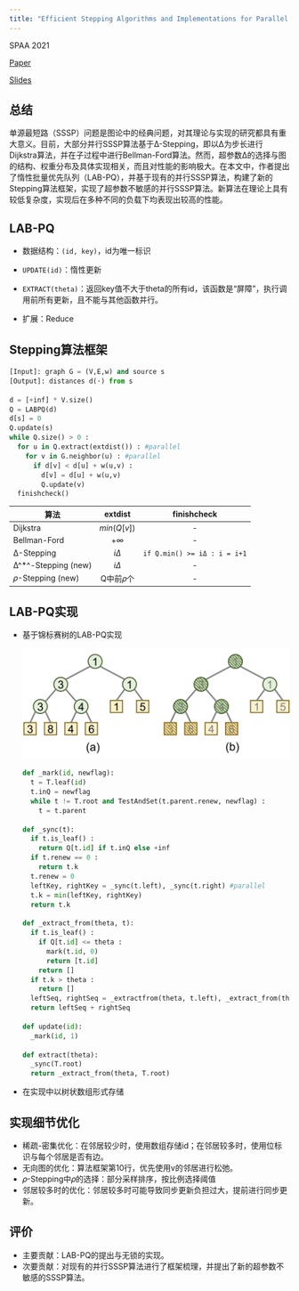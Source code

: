 ```yaml
---
title: "Efficient Stepping Algorithms and Implementations for Parallel Shortest Paths"
---
```


SPAA 2021

[Paper](./SPAA_2021_Parallel%20Shortest%20Paths.pdf)

[Slides](./SPAA_2021_Parallel%20Shortest%20Paths_marp.html)

## 总结

单源最短路（SSSP）问题是图论中的经典问题，对其理论与实现的研究都具有重大意义。目前，大部分并行SSSP算法基于Δ-Stepping，即以Δ为步长进行Dijkstra算法，并在子过程中进行Bellman-Ford算法。然而，超参数Δ的选择与图的结构、权重分布及具体实现相关，而且对性能的影响极大。在本文中，作者提出了惰性批量优先队列（LAB-PQ），并基于现有的并行SSSP算法，构建了新的Stepping算法框架，实现了超参数不敏感的并行SSSP算法。新算法在理论上具有较低复杂度，实现后在多种不同的负载下均表现出较高的性能。

## LAB-PQ

- 数据结构：`(id, key)`，id为唯一标识

- `UPDATE(id)`：惰性更新
- `EXTRACT(theta)`：返回key值不大于theta的所有id，该函数是“屏障”，执行调用前所有更新，且不能与其他函数并行。
- 扩展：Reduce

## Stepping算法框架

```python
[Input]: graph G = (V,E,w) and source s
[Output]: distances d(·) from s

d = [+inf] * V.size()
Q = LABPQ(d)
d[s] = 0
Q.update(s)
while Q.size() > 0 :
  for u in Q.extract(extdist()) : #parallel
    for v in G.neighbor(u) : #parallel
      if d[v] < d[u] + w(u,v) :
        d[v] = d[u] + w(u,v)
        Q.update(v)
  finishcheck()
```

| 算法                |   extdist   |         finishcheck          |
| ------------------- | :---------: | :--------------------------: |
| Dijkstra            | $min(Q[v])$ |              -               |
| Bellman-Ford        |  $+\infty$  |              -               |
| Δ-Stepping          |  $i\Delta$  | `if Q.min() >= iΔ : i = i+1` |
| Δ^*^-Stepping (new) |  $i\Delta$  |              -               |
| 𝜌-Stepping (new)    |  Q中前𝜌个   |              -               |

## LAB-PQ实现

- 基于锦标赛树的LAB-PQ实现

  ![锦标赛树](./_SPAA_2021_Parallel%20Shortest%20Paths.assets/锦标赛树.png)

  ```python
  def _mark(id, newflag):
    t = T.leaf(id)
    t.inQ = newflag
    while t != T.root and TestAndSet(t.parent.renew, newflag) :
      t = t.parent
  
  def _sync(t):
    if t.is_leaf() :
      return Q[t.id] if t.inQ else +inf
    if t.renew == 0 :
      return t.k
    t.renew = 0
    leftKey, rightKey = _sync(t.left), _sync(t.right) #parallel
    t.k = min(leftKey, rightKey)
    return t.k
  
  def _extract_from(theta, t):
    if t.is_leaf() :
      if Q[t.id] <= theta :
        mark(t.id, 0)
        return [t.id]
      return []
    if t.k > theta :
      return []
    leftSeq, rightSeq = _extractfrom(theta, t.left), _extract_from(theta, t.right) #parallel
    return leftSeq + rightSeq
  
  def update(id):
    _mark(id, 1)
  
  def extract(theta):
    _sync(T.root)
    return _extract_from(theta, T.root)
  ```

- 在实现中以树状数组形式存储

## 实现细节优化

- 稀疏-密集优化：在邻居较少时，使用数组存储id；在邻居较多时，使用位标识与每个邻居是否有边。
- 无向图的优化：算法框架第10行，优先使用v的邻居进行松弛。
- 𝜌-Stepping中𝜌的选择：部分采样排序，按比例选择阈值
- 邻居较多时的优化：邻居较多时可能导致同步更新负担过大，提前进行同步更新。

## 评价

- 主要贡献：LAB-PQ的提出与无锁的实现。
- 次要贡献：对现有的并行SSSP算法进行了框架梳理，并提出了新的超参数不敏感的SSSP算法。
